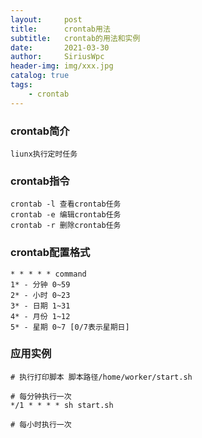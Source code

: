 ```yaml
---
layout:     post
title:      crontab用法
subtitle:   crontab的用法和实例
date:       2021-03-30
author:     SiriusWpc
header-img: img/xxx.jpg
catalog: true
tags:
    - crontab
---
```


### crontab简介
    liunx执行定时任务

### crontab指令
    crontab -l 查看crontab任务
    crontab -e 编辑crontab任务
    crontab -r 删除crontab任务

### crontab配置格式
    * * * * * command
    1* - 分钟 0~59
    2* - 小时 0~23
    3* - 日期 1~31
    4* - 月份 1~12
    5* - 星期 0~7 [0/7表示星期日]

### 应用实例
    # 执行打印脚本 脚本路径/home/worker/start.sh
    
    # 每分钟执行一次
    */1 * * * * sh start.sh
    
    # 每小时执行一次
    
    


